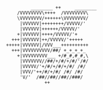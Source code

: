                 ________ ++     ________
           /VVVVVVVV\++++  /VVVVVVVV\
           \VVVVVVVV/++++++\VVVVVVVV/
            |VVVVVV|++++++++/VVVVV/'
            |VVVVVV|++++++/VVVVV/'
           +|VVVVVV|++++/VVVVV/'+
         +++|VVVVVV|++/VVVVV/'+++++
       +++++|VVVVVV|/VVV___++++++++++
         +++|VVVVVVVVVV/##/ +_+_+_+_
           +|VVVVVVVVV___ +/#_#,#_#,\
            |VVVVVVV//##/+/#/+/#/'/#/
            |VVVVV/'+/#/+/#/+/#/ /#/
            |VVV/'++/#/+/#/ /#/ /#/
            'V/'  /##//##//##//###/
                     ++